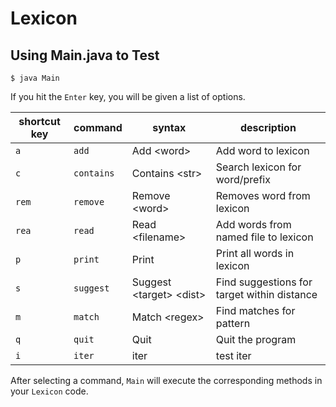 # Lexicon

## Using Main.java to Test

```
$ java Main
```

If you hit the `Enter` key, you will be given a list of options.

|shortcut key|command|syntax|description|
|-|-|-|-|
|`a`|`add`|Add &lt;word&gt;|Add word to lexicon|
|`c`|`contains`|Contains &lt;str&gt;|Search lexicon for word/prefix|
|`rem`|`remove`|Remove &lt;word&gt;|Removes word from lexicon|
|`rea`|`read`|Read &lt;filename&gt;|Add words from named file to lexicon|
|`p`|`print`|Print|Print all words in lexicon|
|`s`|`suggest`|Suggest &lt;target&gt; &lt;dist&gt;|Find suggestions for target within distance|
|`m`|`match`|Match &lt;regex&gt;|Find matches for pattern|
|`q`|`quit`|Quit|Quit the program|
|`i`|`iter`|iter|test iter|

After selecting a command, `Main` will execute the corresponding methods
in your `Lexicon` code. 
